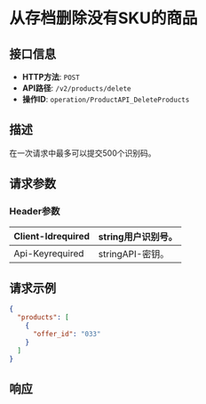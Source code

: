 # 从存档删除没有SKU的商品

## 接口信息

- **HTTP方法**: `POST`
- **API路径**: `/v2/products/delete`
- **操作ID**: `operation/ProductAPI_DeleteProducts`

## 描述

在一次请求中最多可以提交500个识别码。

## 请求参数

### Header参数

| Client-Idrequired | string用户识别号。 |
|---|---|
| Api-Keyrequired | stringAPI-密钥。 |

## 请求示例

```json
{
  "products": [
    {
      "offer_id": "033"
    }
  ]
}
```

## 响应
